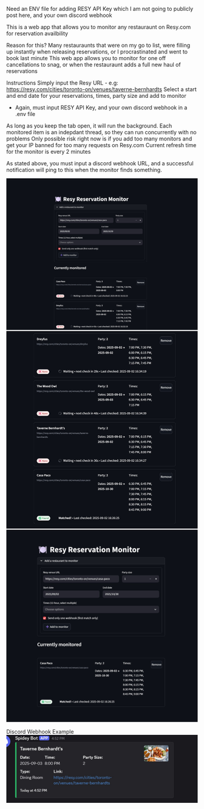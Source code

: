 Need an ENV file for adding RESY API Key which I am not going to publicly post here, and your own discord webhook

This is a web app that allows you to monitor any restauraunt on Resy.com for reservation availbility

Reason for this?
Many restauraunts that were on my go to list, were filling up instantly when releasing reservations, or I procrastinated and went to book last minute
This web app allows you to monitor for one off cancellations to snag, or when the restauraunt adds a full new haul of reservations

Instructions 
Simply input the Resy URL
    - e.g: https://resy.com/cities/toronto-on/venues/taverne-bernhardts
Select a start and end date for your reservations, times, party size and add to monitor
 - Again, must input RESY API Key, and your own discord webhook in a .env file

As long as you keep the tab open, it will run the background. Each monitored item is an indepdant thread, so they can run concurrently with no problems
Only possible risk right now is if you add too many monitors and get your IP banned for too many requests on Resy.com
Current refresh time for the monitor is every 2 minutes

As stated above, you must input a discord webhook URL, and a successful notification will ping to this when the monitor finds something.

![Alt text](images/screenShot1.jpg)
![Alt text](images/screenShot2.jpg)
![Alt text](images/screenShot3.jpg)

Discord Webhook Example
![Alt text](images/ScreenShotDiscord.jpg)
